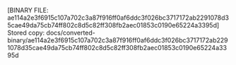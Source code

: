 [BINARY FILE: ae114a2e3f6915c107a702c3a87f916ff0af6ddc3f026bc3717172ab2291078d35cae49da75cb74ff802c8d5c82ff308fb2aec01853c0190e65224a3395d]
Stored copy: docs/converted-binary/ae114a2e3f6915c107a702c3a87f916ff0af6ddc3f026bc3717172ab2291078d35cae49da75cb74ff802c8d5c82ff308fb2aec01853c0190e65224a3395d
